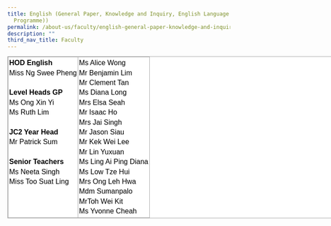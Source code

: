 ```yaml
---
title: English (General Paper, Knowledge and Inquiry, English Language Elective
  Programme))
permalink: /about-us/faculty/english-general-paper-knowledge-and-inquiry-english-language-elective-programme/
description: ""
third_nav_title: Faculty
---
```

<table style="margin: 0px; outline: 0px; padding: 0px; border-collapse: collapse; border: 1px solid rgb(170, 170, 170); color: rgb(0, 0, 0); font-family: Nunito, sans-serif; font-size: 16px; font-style: normal; font-variant-ligatures: normal; font-variant-caps: normal; font-weight: 400; letter-spacing: normal; orphans: 2; text-align: left; text-transform: none; white-space: normal; widows: 2; word-spacing: 0px; -webkit-text-stroke-width: 0px; background-color: rgb(255, 255, 255); text-decoration-thickness: initial; text-decoration-style: initial; text-decoration-color: initial; width: 818px;" class="iveo_table ives_tab_simple3" cellpadding="0" cellspacing="0" width="100%" border="0"><tbody style="margin: 0px; outline: 0px; padding: 0px;"><tr style="margin: 0px; outline: 0px; padding: 0px;"><td style="margin: 0px; outline: 0px; padding: 2px; text-align: center; border: 1px solid rgb(170, 170, 170);" valign="top"><div style="margin: 0px; outline: 0px; padding: 0px; line-height: 22.4px;"><div style="margin: 0px; outline: 0px; padding: 0px; line-height: 22.4px; text-align: left;"><strong style="margin: 0px; outline: 0px; padding: 0px;">HOD English</strong></div><div style="margin: 0px; outline: 0px; padding: 0px; line-height: 22.4px; text-align: left;">Miss Ng Swee Pheng</div><div style="margin: 0px; outline: 0px; padding: 0px; line-height: 22.4px; text-align: left;"><span style="margin: 0px; outline: 0px; padding: 0px; font-weight: 700;"><br style="margin: 0px; outline: 0px; padding: 0px;"></span></div><strong style="margin: 0px; outline: 0px; padding: 0px;"><div style="margin: 0px; outline: 0px; padding: 0px; line-height: 22.4px; text-align: left;"><strong style="margin: 0px; outline: 0px; padding: 0px;">Level Heads GP</strong></div></strong></div><div style="margin: 0px; outline: 0px; padding: 0px; line-height: 22.4px; text-align: left;"><span style="margin: 0px; outline: 0px; padding: 0px; background-color: initial;">Ms Ong Xin Yi</span><br style="margin: 0px; outline: 0px; padding: 0px;"></div><div style="margin: 0px; outline: 0px; padding: 0px; line-height: 22.4px; text-align: left;">Ms Ruth Lim</div><div style="margin: 0px; outline: 0px; padding: 0px; line-height: 22.4px;"><div style="margin: 0px; outline: 0px; padding: 0px; line-height: 22.4px;"><div style="margin: 0px; outline: 0px; padding: 0px; line-height: 22.4px; text-align: left;"><br style="margin: 0px; outline: 0px; padding: 0px;"></div></div><div style="margin: 0px; outline: 0px; padding: 0px; line-height: 22.4px;"><div style="margin: 0px; outline: 0px; padding: 0px; line-height: 22.4px; text-align: left;"><strong style="margin: 0px; outline: 0px; padding: 0px;">JC2 Year Head</strong></div><div style="margin: 0px; outline: 0px; padding: 0px; line-height: 22.4px; text-align: left;">Mr Patrick Sum</div></div><div style="margin: 0px; outline: 0px; padding: 0px; line-height: 22.4px; text-align: left;"><br style="margin: 0px; outline: 0px; padding: 0px;"></div><div style="margin: 0px; outline: 0px; padding: 0px; line-height: 22.4px; text-align: left;"><strong style="margin: 0px; outline: 0px; padding: 0px;">Senior Teachers</strong></div><div style="margin: 0px; outline: 0px; padding: 0px; line-height: 22.4px; text-align: left;">Ms Neeta Singh</div><div style="margin: 0px; outline: 0px; padding: 0px; line-height: 22.4px; text-align: left;">Miss Too Suat Ling</div></div></td><td style="margin: 0px; outline: 0px; padding: 2px; text-align: center; border: 1px solid rgb(170, 170, 170);" valign="top"><div style="margin: 0px; outline: 0px; padding: 0px; line-height: 22.4px; text-align: left;">Ms Alice Wong</div><div style="margin: 0px; outline: 0px; padding: 0px; line-height: 22.4px; text-align: left;">Mr Benjamin Lim</div><div style="margin: 0px; outline: 0px; padding: 0px; line-height: 22.4px; text-align: left;">Mr Clement Tan</div><div style="margin: 0px; outline: 0px; padding: 0px; line-height: 22.4px; text-align: left;">Ms Diana Long</div><div style="margin: 0px; outline: 0px; padding: 0px; line-height: 22.4px; text-align: left;">Mrs Elsa Seah</div><div style="margin: 0px; outline: 0px; padding: 0px; line-height: 22.4px;"><div style="margin: 0px; outline: 0px; padding: 0px; line-height: 22.4px; text-align: left;">Mr Isaac Ho</div></div><div style="margin: 0px; outline: 0px; padding: 0px; line-height: 22.4px; text-align: left;">Mrs Jai Singh</div><div style="margin: 0px; outline: 0px; padding: 0px; line-height: 22.4px; text-align: left;">Mr Jason Siau</div><div style="margin: 0px; outline: 0px; padding: 0px; line-height: 22.4px; text-align: left;">Mr Kek Wei Lee</div><div style="margin: 0px; outline: 0px; padding: 0px; line-height: 22.4px; text-align: left;">Mr Lin Yuxuan</div><div style="margin: 0px; outline: 0px; padding: 0px; line-height: 22.4px; text-align: left;">Ms Ling Ai Ping Diana</div><div style="margin: 0px; outline: 0px; padding: 0px; line-height: 22.4px; text-align: left;">Ms Low Tze Hui</div><div style="margin: 0px; outline: 0px; padding: 0px; line-height: 22.4px; text-align: left;">Mrs Ong Leh Hwa</div><div style="margin: 0px; outline: 0px; padding: 0px; line-height: 22.4px; text-align: left;">Mdm Sumanpalo</div><div style="margin: 0px; outline: 0px; padding: 0px; line-height: 22.4px; text-align: left;">MrToh Wei Kit</div><div style="margin: 0px; outline: 0px; padding: 0px; line-height: 22.4px; text-align: left;">Ms Yvonne Cheah</div></td></tr></tbody></table>
